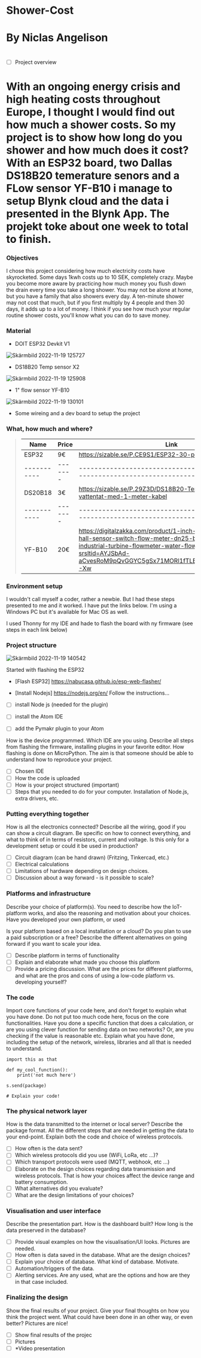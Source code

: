 # Shower-Cost

# By Niclas Angelison 

#
- [ ] Project overview


# With an ongoing energy crisis and high heating costs throughout Europe, I thought I would find out how much a shower costs. So my project is to show how long do you shower and how much does it cost? With an ESP32 board, two Dallas DS18B20 temerature senors and a FLow sensor YF-B10 i manage to setup Blynk cloud and the data i presented in the Blynk App. The projekt toke about one week to total to finish.




### Objectives

I chose this project considering how much electricity costs have skyrocketed. Some days 1kwh costs up to 10 SEK, completely crazy.
Maybe you become more aware by practicing how much money you flush down the drain every time you take a long shower. You may not be alone at home, but you have a family that also showers every day. A ten-minute shower may not cost that much, but if you first multiply by 4 people and then 30 days, it adds up to a lot of money.
I think if you see how much your regular routine shower costs, you'll know what you can do to save money.


### Material

- DOIT ESP32 Devkit V1




![Skärmbild 2022-11-19 125727](https://user-images.githubusercontent.com/117173570/202850059-5dd53917-10b1-402a-92b8-18f4c1dbe2ef.jpg)




- DS18B20 Temp sensor X2






![Skärmbild 2022-11-19 125908](https://user-images.githubusercontent.com/117173570/202849840-674dd9f1-7c41-4529-ae35-b5451fa125ba.jpg)






- 1" flow sensor YF-B10







![Skärmbild 2022-11-19 130101](https://user-images.githubusercontent.com/117173570/202849848-ce1eab49-aaac-456a-8e72-28d9e9baada8.jpg)






- Some wireing and a dev board to setup the project






### What, how much and where?


>| Name      | Price | Link                                                                            | 
>| --------- | ------|---------------------------------------------------------------------------------|
>| ESP32     |  9€   | https://sizable.se/P.CE9S1/ESP32-30-pin                                         |
>|-----------|-------|---------------------------------------------------------------------------------|
>| DS20B18   |  3€   | https://sizable.se/P.29Z3D/DS18B20-Temperatursensor-vattentat-med-1-meter-kabel |
>|-----------|-------|---------------------------------------------------------------------------------|
>| YF-B10    |  20€  | https://digitalzakka.com/product/1-inch-water-flow-sensor-hall-sensor-switch-flow-meter-dn25-brass-water-meter-industrial-turbine-flowmeter-water-flow-sensor/?srsltid=AYJSbAd-aCvesRoM9pQvGGYC5gSx71MORl1fTLEDKyoSVcGTEDcChxkC-Xw |    








### Environment setup

I wouldn't call myself a coder, rather a newbie. But I had these steps presented to me and it worked. I have put the links below. I'm using a Windows PC but it's available for Mac OS as well.

I used Thonny for my IDE and hade to flash the board with ny firmware (see steps in each link below)

### Project structure

![Skärmbild 2022-11-19 140542](https://user-images.githubusercontent.com/117173570/202852295-fccae283-3cb1-423a-bc16-944f7931b7bd.jpg)

Started with flashing the ESP32

- [Flash ESP32] https://nabucasa.github.io/esp-web-flasher/

- [Install Nodejs] https://nodejs.org/en/ Follow the instructions...
- [ ] install Node js (needed for the plugin)
- [ ] install the Atom IDE
- [ ] add the Pymakr plugin to your Atom





How is the device programmed. Which IDE are you using. Describe all steps from flashing the firmware, installing plugins in your favorite editor. How flashing is done on MicroPython. The aim is that someone should be able to understand how to reproduce your project.

- [ ] Chosen IDE
- [ ] How the code is uploaded
- [ ] How is your project structured (important)
- [ ] Steps that you needed to do for your computer. Installation of Node.js, extra drivers, etc.

### Putting everything together

How is all the electronics connected? Describe all the wiring, good if you can show a circuit diagram. Be specific on how to connect everything, and what to think of in terms of resistors, current and voltage. Is this only for a development setup or could it be used in production?

- [ ] Circuit diagram (can be hand drawn) (Fritzing, Tinkercad, etc.)
- [ ] Electrical calculations
- [ ] Limitations of hardware depending on design choices.
- [ ] Discussion about a way forward - is it possible to scale?

### Platforms and infrastructure

Describe your choice of platform(s). You need to describe how the IoT-platform works, and also the reasoning and motivation about your choices. Have you developed your own platform, or used 

Is your platform based on a local installation or a cloud? Do you plan to use a paid subscription or a free? Describe the different alternatives on going forward if you want to scale your idea.

- [ ] Describe platform in terms of functionality
- [ ] Explain and elaborate what made you choose this platform
- [ ] Provide a pricing discussion. What are the prices for different platforms, and what are the pros and cons of using a low-code platform vs. developing yourself?

### The code

Import core functions of your code here, and don't forget to explain what you have done. Do not put too much code here, focus on the core functionalities. Have you done a specific function that does a calculation, or are you using clever function for sending data on two networks? Or, are you checking if the value is reasonable etc. Explain what you have done, including the setup of the network, wireless, libraries and all that is needed to understand.


```python=
import this as that

def my_cool_function():
    print('not much here')

s.send(package)

# Explain your code!
```

### The physical network layer

How is the data transmitted to the internet or local server? Describe the package format. All the different steps that are needed in getting the data to your end-point. Explain both the code and choice of wireless protocols.

- [ ] How often is the data sent? 
- [ ] Which wireless protocols did you use (WiFi, LoRa, etc ...)?
- [ ] Which transport protocols were used (MQTT, webhook, etc ...)
- [ ] Elaborate on the design choices regarding data transmission and wireless protocols. That is how your choices affect the device range and battery consumption.
- [ ] What alternatives did you evaluate?
- [ ] What are the design limitations of your choices?

### Visualisation and user interface

Describe the presentation part. How is the dashboard built? How long is the data preserved in the database?

- [ ] Provide visual examples on how the visualisation/UI looks. Pictures are needed.
- [ ] How often is data saved in the database. What are the design choices?
- [ ] Explain your choice of database. What kind of database. Motivate.
- [ ] Automation/triggers of the data.
- [ ] Alerting services. Are any used, what are the options and how are they in that case included.

### Finalizing the design

Show the final results of your project. Give your final thoughts on how you think the project went. What could have been done in an other way, or even better? Pictures are nice!

- [ ] Show final results of the projec
- [ ] Pictures
- [ ] *Video presentation
